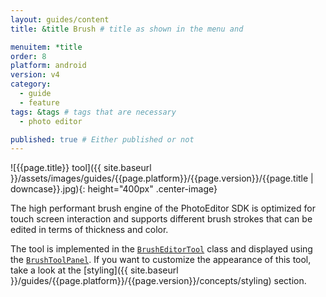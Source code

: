 ```yaml
---
layout: guides/content
title: &title Brush # title as shown in the menu and 

menuitem: *title
order: 8
platform: android
version: v4
category: 
  - guide
  - feature
tags: &tags # tags that are necessary
  - photo editor 

published: true # Either published or not 
---
```


![{{page.title}} tool]({{ site.baseurl }}/assets/images/guides/{{page.platform}}/{{page.version}}/{{page.title | downcase}}.jpg){: height="400px" .center-image}


The high performant brush engine of the PhotoEditor SDK is optimized for touch screen interaction and supports different brush strokes that can be edited in terms of thickness and color.

The tool is implemented in the [`BrushEditorTool`]({{site.baseurl}}/apidocs/{{page.platform}}/{{page.version}}/ly/img/android/sdk/tools/BrushEditorTool.html) class and displayed using the [`BrushToolPanel`]({{site.baseurl}}/apidocs/{{page.platform}}/{{page.version}}/ly/img/android/ui/panels/BrushToolPanel.html). If you want to customize the appearance of this tool, take a look at the [styling]({{ site.baseurl }}/guides/{{page.platform}}/{{page.version}}/concepts/styling) section.
